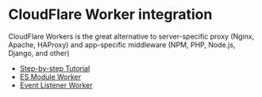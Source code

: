 # CloudFlare Worker integration

CloudFlare Workers is the great alternative to server-specific proxy (Nginx, Apache, HAProxy) and app-specific middleware (NPM, PHP, Node.js, Django, and other)

- [Step-by-step Tutorial](https://github.com/veliovgroup/spiderable-middleware/blob/master/docs/cloudflare-worker.md)
- [ES Module Worker](https://github.com/veliovgroup/spiderable-middleware/blob/master/examples/cloudflare.worker.js)
- [Event Listener Worker](https://github.com/veliovgroup/spiderable-middleware/blob/master/examples/cloudflare-listener.worker.js)
